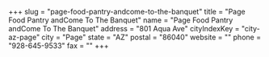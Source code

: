 +++
slug = "page-food-pantry-andcome-to-the-banquet"
title = "Page Food Pantry andCome To The Banquet"
name = "Page Food Pantry andCome To The Banquet"
address = "801 Aqua Ave"
cityIndexKey = "city-az-page"
city = "Page"
state = "AZ"
postal = "86040"
website = ""
phone = "928-645-9533"
fax = ""
+++
